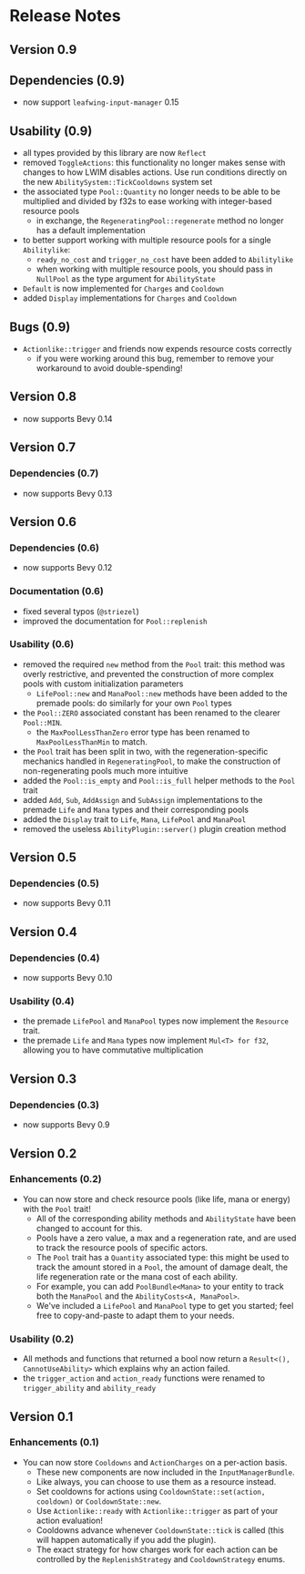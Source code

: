# Release Notes

## Version 0.9

## Dependencies (0.9)

- now support `leafwing-input-manager` 0.15

## Usability (0.9)

- all types provided by this library are now `Reflect`
- removed `ToggleActions`: this functionality no longer makes sense with changes to how LWIM disables actions. Use run conditions directly on the new `AbilitySystem::TickCooldowns` system set
- the associated type `Pool::Quantity` no longer needs to be able to be multiplied and divided by f32s to ease working with integer-based resource pools
  - in exchange, the `RegeneratingPool::regenerate` method no longer has a default implementation
- to better support working with multiple resource pools for a single `Abilitylike`:
  - `ready_no_cost` and `trigger_no_cost` have been added to `Abilitylike`
  - when working with multiple resource pools, you should pass in `NullPool` as the type argument for `AbilityState`
- `Default` is now implemented for `Charges` and `Cooldown`
- added `Display` implementations for `Charges` and `Cooldown`

## Bugs (0.9)

- `Actionlike::trigger` and friends now expends resource costs correctly
  - if you were working around this bug, remember to remove your workaround to avoid double-spending!

## Version 0.8

- now supports Bevy 0.14

## Version 0.7

### Dependencies (0.7)

- now supports Bevy 0.13

## Version 0.6

### Dependencies (0.6)

- now supports Bevy 0.12

### Documentation (0.6)

- fixed several typos (`@striezel`)
- improved the documentation for `Pool::replenish`

### Usability (0.6)

- removed the required `new` method from the `Pool` trait: this method was overly restrictive, and prevented the construction of more complex pools with custom initialization parameters
  - `LifePool::new` and `ManaPool::new` methods have been added to the premade pools: do similarly for your own `Pool` types
- the `Pool::ZERO` associated constant has been renamed to the clearer `Pool::MIN`.
  - the `MaxPoolLessThanZero` error type has been renamed to `MaxPoolLessThanMin` to match.
- the `Pool` trait has been split in two, with the regeneration-specific mechanics handled in `RegeneratingPool`, to make the construction of non-regenerating pools much more intuitive
- added the `Pool::is_empty` and `Pool::is_full` helper methods to the `Pool` trait
- added `Add`, `Sub`, `AddAssign` and `SubAssign` implementations to the premade `Life` and `Mana` types and their corresponding pools
- added the `Display` trait to `Life`, `Mana`, `LifePool` and `ManaPool`
- removed the useless `AbilityPlugin::server()` plugin creation method

## Version 0.5

### Dependencies (0.5)

- now supports Bevy 0.11

## Version 0.4

### Dependencies (0.4)

- now supports Bevy 0.10

### Usability (0.4)

- the premade `LifePool` and `ManaPool` types now implement the `Resource` trait.
- the premade `Life` and `Mana` types now implement `Mul<T> for f32`, allowing you to have commutative multiplication

## Version 0.3

### Dependencies (0.3)

- now supports Bevy 0.9

## Version 0.2

### Enhancements (0.2)

- You can now store and check resource pools (like life, mana or energy) with the `Pool` trait!
  - All of the corresponding ability methods and `AbilityState` have been changed to account for this.
  - Pools have a zero value, a max and a regeneration rate, and are used to track the resource pools of specific actors.  
  - The `Pool` trait has a `Quantity` associated type: this might be used to track the amount stored in a `Pool`, the amount of damage dealt, the life regeneration rate or the mana cost of each ability.
  - For example, you can add `PoolBundle<Mana>` to your entity to track both the `ManaPool` and the `AbilityCosts<A, ManaPool>`.
  - We've included a `LifePool` and `ManaPool` type to get you started; feel free to copy-and-paste to adapt them to your needs.

### Usability (0.2)

- All methods and functions that returned a bool now return a `Result<(), CannotUseAbility>` which explains why an action failed.
- the `trigger_action` and `action_ready` functions were renamed to `trigger_ability` and `ability_ready`

## Version 0.1

### Enhancements (0.1)

- You can now store `Cooldowns` and `ActionCharges` on a per-action basis.
  - These new components are now included in the `InputManagerBundle`.
  - Like always, you can choose to use them as a resource instead.
  - Set cooldowns for actions using `CooldownState::set(action, cooldown)` or `CooldownState::new`.
  - Use `Actionlike::ready` with `Actionlike::trigger` as part of your action evaluation!
  - Cooldowns advance whenever `CooldownState::tick` is called (this will happen automatically if you add the plugin).
  - The exact strategy for how charges work for each action can be controlled by the `ReplenishStrategy` and `CooldownStrategy` enums.
